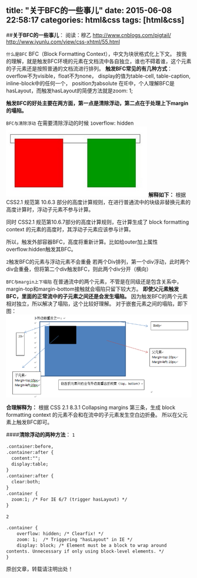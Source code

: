 title: "关于BFC的一些事儿"
date: 2015-06-08 22:58:17
categories: html&css
tags: [html&css]
---

##**关于BFC的一些事儿**：
阅读：穆乙 http://www.cnblogs.com/pigtail/
http://www.iyunlu.com/view/css-xhtml/55.html

`什么是BFC`
BFC（Block Formatting Context），中文为块状格式化上下文。
按我的理解，就是触发BFC环境的元素在文档流中各自独立，谁也不碍着谁，这个元素的子元素还是按照普通的文档流进行排列。
**触发BFC常见的有几种方式**：overflow不为visible，float不为none， display的值为table-cell, table-caption, inline-block中的任何一个， position为absolute
在IE中，个人理解BFC是hasLayout，而触发hasLayout的简便方法就是zoom: 1;

**触发BFC的好处主要在两方面，第一点是清除浮动，第二点在于处理上下margin的塌陷。**

`BFC与清除浮动`
在需要清除浮动的时候
`1`overflow: hidden
![Alt text](../img/1433772289741.png)
**解释如下：**
根据 CSS2.1 规范第 10.6.3 部分的高度计算规则，在进行普通流中的块级非替换元素的高度计算时，浮动子元素不参与计算。

同时 CSS2.1 规范第10.6.7部分的高度计算规则，在计算生成了 block formatting context 的元素的高度时，其浮动子元素应该参与计算。

所以，触发外部容器BFC，高度将重新计算。比如给outer加上属性overflow:hidden触发其BFC。

`2`触发BFC的元素与浮动元素不会重叠
若两个Div排列，第一个div浮动，此时两个div会重叠，但将第二个div触发BFC，则此两个div分开（横向）


`BFC与margin上下塌陷`
在普通流中的两个元素，不管是在同级还是包含关系中，margin-top和margin-bottom接触就会塌陷只留下较大方。
**即使父元素触发BFC，里面的正常流中的子元素之间还是会发生塌陷。**
因为触发BFC的两个元素相对独立，所以解决了塌陷，这个比较好理解。
对于嵌套元素之间的塌陷，即下图：
![Alt text](../img/1433775283824.png)

**合理解释为：**
根据 CSS 2.1 8.3.1 Collapsing margins 第三条，生成 block formatting context 的元素不会和在流中的子元素发生空白边折叠。
所以在父元素上触发BFC即可。


####**清除浮动的两种方法**：
`1`
```
.container:before,
.container:after {
  content:"";
  display:table;
}
.container:after {
  clear:both;
}
.container {
  zoom:1; /* For IE 6/7 (trigger hasLayout) */
}
```
`2`
```
.container {
    overflow: hidden; /* Clearfix! */
    zoom: 1;  /* Triggering "hasLayout" in IE */
    display: block; /* Element must be a block to wrap around contents. Unnecessary if only using block-level elements. */
}
```



原创文章，转载请注明出处！
